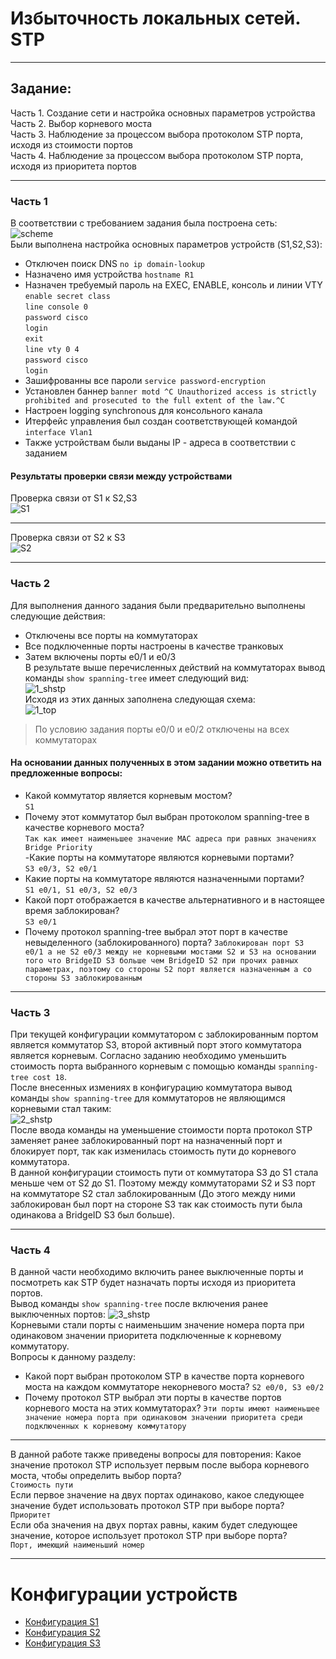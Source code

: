 # Избыточность локальных сетей. STP
____
## Задание:  
Часть 1. Создание сети и настройка основных параметров устройства  
Часть 2. Выбор корневого моста  
Часть 3. Наблюдение за процессом выбора протоколом STP порта, исходя из стоимости портов  
Часть 4. Наблюдение за процессом выбора протоколом STP порта, исходя из приоритета портов  
___
### Часть 1
В соответствии с требованием задания была построена сеть:  
![scheme](https://github.com/Alnor23/OTUS_NETWORK/blob/main/labs/lab2_stp/Screnshots/lab2_topology.png)  
Были выполнена настройка основных параметров устройств (S1,S2,S3):
- Отключен поиск DNS `no ip domain-lookup`  
- Назначено имя устройства `hostname R1`  
- Назначен требуемый пароль на EXEC, ENABLE, консоль и линии VTY  
`enable secret class`  
`line console 0`  
`password cisco`  
`login`  
`exit`  
`line vty 0 4`  
`password cisco`  
`login`  
- Зашифрованны все пароли `service password-encryption`
- Установлен баннер `banner motd ^C Unauthorized access is strictly prohibited and prosecuted to the full extent of the law.^C`  
- Настроен logging synchronous для консольного канала  
- Итерфейс управления был создан соответствующей командой `interface Vlan1` 
- Также устройствам были выданы IP - адреса в соответствии с заданием  
 #### Результаты проверки связи между устройствами
 Проверка связи от S1 к S2,S3  
 ![S1](https://github.com/Alnor23/OTUS_NETWORK/blob/main/labs/lab2_stp/Screnshots/S1.png)  
 _____
 Проверка связи от S2 к S3  
 ![S2](https://github.com/Alnor23/OTUS_NETWORK/blob/main/labs/lab2_stp/Screnshots/S2.png)  
 _____
 ### Часть 2
 Для выполнения данного задания были предварительно выполнены следующие действия:  
 - Отключены все порты на коммутаторах
 - Все подключенные порты настроены в качестве транковых
 - Затем включены порты e0/1 и e0/3  
 В результате выше перечисленных действий на коммутаторах вывод команды `show spanning-tree` имеет следующий вид:  
 ![1_shstp](https://github.com/Alnor23/OTUS_NETWORK/blob/main/labs/lab2_stp/Screnshots/1_shstp.png)  
 Исходя из этих данных заполнена следующая схема:  
 ![1_top](https://github.com/Alnor23/OTUS_NETWORK/blob/main/labs/lab2_stp/Screnshots/1_top.png)  
> По условию задания порты e0/0  и e0/2 отключены на всех коммутаторах
#### На основании данных полученных в этом задании можно ответить на предложенные вопросы:
- Какой коммутатор является корневым мостом?  
`S1`
- Почему этот коммутатор был выбран протоколом spanning-tree в качестве корневого моста?  
`Так как имеет наименьшее значение MAC адреса при равных значениях Bridge Priority`  
-Какие порты на коммутаторе являются корневыми портами?  
`S3 e0/3, S2 e0/1`
- Какие порты на коммутаторе являются назначенными портами?  
`S1 e0/1, S1 e0/3, S2 e0/3`
- Какой порт отображается в качестве альтернативного и в настоящее время заблокирован?  
`S3 e0/1`
- Почему протокол spanning-tree выбрал этот порт в качестве невыделенного (заблокированного) порта?
`Заблокирован порт S3 e0/1 а не S2 e0/3 между не корневыми мостами S2 и S3 на основании того что BridgeID S3 больше чем BridgeID S2 при прочих равных параметрах, поэтому со стороны S2 порт является назначенным а со стороны S3 заблокированным`  
____
### Часть 3
При текущей конфигурации коммутатором с заблокированным портом является коммутатор S3, второй активный порт этого коммутатора является корневым.
Согласно заданию необходимо уменьшить стоимость порта выбранного корневым с помощью команды `spanning-tree cost 18`.  
После внесенных измениях в конфигурацию коммутатора вывод команды `show spanning-tree` для коммутаторов не являющимся корневыми стал таким:  
 ![2_shstp](https://github.com/Alnor23/OTUS_NETWORK/blob/main/labs/lab2_stp/Screnshots/2_shstp.png)  
После ввода команды на уменьшение стоимости порта протокол STP заменяет ранее заблокированный порт на назначенный порт и блокирует порт, так как изменилась стоимость пути до корневого коммутатора.  
В данной конфигурации стоимость пути от коммутатора S3 до S1 стала меньше чем от S2 до S1. Поэтому между коммутаторами S2 и S3 порт на коммутаторе S2 стал заблокированным (До этого между ними заблокирован был порт на стороне S3 так как стоимость пути была одинакова а BridgeID S3 был больше).
____
### Часть 4
В данной части необходимо включить ранее выключенные порты и посмотреть как STP будет назначать порты исходя из приоритета портов.  
Вывод команды `show spanning-tree` после включения ранее выключенных портов:
 ![3_shstp](https://github.com/Alnor23/OTUS_NETWORK/blob/main/labs/lab2_stp/Screnshots/S3_shstp.png)  
 Корневыми стали порты с наименьшим значение номера порта при одинаковом значении приоритета подключенные к корневому коммутатору.  
Вопросы к данному разделу:  
- Какой порт выбран протоколом STP в качестве порта корневого моста на каждом коммутаторе некорневого моста? `S2 e0/0, S3 e0/2`  
- Почему протокол STP выбрал эти порты в качестве портов корневого моста на этих коммутаторах? `Эти порты имеют наименьшее значение номера порта при одинаковом значении приоритета среди подключенных к корневому коммутатору`
_______
В данной работе также приведены вопросы для повторения:
Какое значение протокол STP использует первым после выбора корневого моста, чтобы определить выбор порта?  
`Стоимость пути`  
Если первое значение на двух портах одинаково, какое следующее значение будет использовать протокол STP при выборе порта?  
`Приоритет`  
Если оба значения на двух портах равны, каким будет следующее значение, которое использует протокол STP при выборе порта?  
`Порт, имеющий наименьший номер`
_____
# Конфигурации устройств
- [Конфигурация S1](https://github.com/Alnor23/OTUS_NETWORK/blob/main/labs/lab2_stp/config/S1)  
- [Конфигурация S2](https://github.com/Alnor23/OTUS_NETWORK/blob/main/labs/lab2_stp/config/S2)  
- [Конфигурация S3](https://github.com/Alnor23/OTUS_NETWORK/blob/main/labs/lab2_stp/config/S3) 

 
